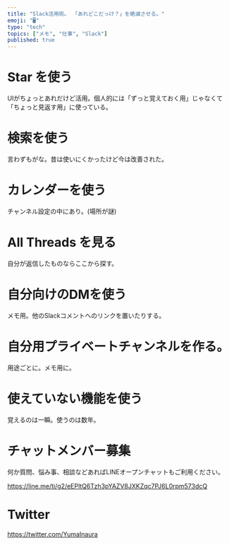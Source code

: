 ```yaml
---
title: "Slack活用術。 「あれどこだっけ？」を絶滅させる。"
emoji: "🖥"
type: "tech"
topics: ["メモ", "仕事", "Slack"]
published: true
---
```


# Star を使う

UIがちょっとあれだけど活用。個人的には「ずっと覚えておく用」じゃなくて「ちょっと見返す用」に使っている。

# 検索を使う

言わずもがな。昔は使いにくかったけど今は改善された。

# カレンダーを使う

チャンネル設定の中にあり。(場所が謎)

# All Threads を見る

自分が返信したものならここから探す。

# 自分向けのDMを使う

メモ用。他のSlackコメントへのリンクを置いたりする。

# 自分用プライベートチャンネルを作る。

用途ごとに。メモ用に。

# 使えていない機能を使う

覚えるのは一瞬。使うのは数年。








<!-- Update From Qiita API -->

# チャットメンバー募集


何か質問、悩み事、相談などあればLINEオープンチャットもご利用ください。

https://line.me/ti/g2/eEPltQ6Tzh3pYAZV8JXKZqc7PJ6L0rpm573dcQ





# Twitter


https://twitter.com/YumaInaura


<!-- Update From Qiita API -->


